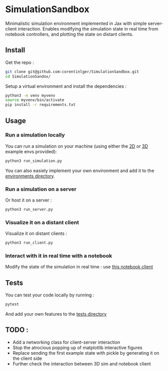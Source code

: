 # SimulationSandbox

Minimalistic simulation environment implemented in Jax with simple server-client interaction. Enables modifying the simulation state in real time from notebook controllers, and plotting the state on distant clients. 

## Install 

Get the repo :

```bash
git clone git@github.com:corentinlger/SimulationSandbox.git
cd SimulationSandox/
```

Setup a virtual environment and install the dependencies :

```bash
python3 -m venv myvenv
source myvenv/bin/activate
pip install -r requirements.txt
```

## Usage 

### Run a simulation locally

You can run a simulation on your machine (using either the [2D](simulationsandbox/environments/two_d_example_env.py) or [3D](simulationsandbox/environments/three_d_example_env.py) example envs provided):

```bash
python3 run_simulation.py  
```

You can also easiely implement your own environment and add it to the [environments directory](simulationsandbox/environments/). 

### Run a simulation on a server

Or host it on a server :

```bash
python3 run_server.py
```

### Visualize it on a distant client 

Visualize it on distant clients : 

```bash
python3 run_client.py
```

### Interact with it in real time with a notebook 

Modify the state of the simulation in real time : use [this notebook client](notebook_controller.ipynb)


## Tests

You can test your code locally by running : 

```bash
pytest
```

And add your own features to the [tests directory](tests/)


## TODO : 

- Add a networking class for client-server interaction
- Stop the atrocious popping up of matplotlib interactive figures 
- Replace sending the first example state with pickle by generating it on the client side 
- Further check the interaction between 3D sim and notebook client 